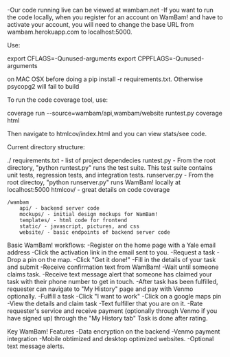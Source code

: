-Our code running live can be viewed at wambam.net
-If you want to run the code locally, when you register for an account on WamBam! and have to 
 activate your account, you will need to change the base URL from wambam.herokuapp.com to localhost:5000.

Use:

export CFLAGS=-Qunused-arguments
export CPPFLAGS=-Qunused-arguments

on MAC OSX before doing a pip install -r requirements.txt. Otherwise psycopg2 will fail to build 

To run the code coverage tool, use:

coverage run --source=wambam/api,wambam/website runtest.py
coverage html

Then navigate to htmlcov/index.html and you can view stats/see code. 

Current directory structure:

./
    requirements.txt - list of project dependecies
    runtest.py - From the root directory, "python runtest.py" runs the test suite. This test suite
                 contains unit tests, regression tests, and integration tests.
    runserver.py - From the root directoy, "python runserver.py" runs WamBam! locally at 
                   localhost:5000
    htmlcov/ - great details on code coverage
    
    /wambam
        api/ - backend server code
        mockups/ - initial design mockups for WamBam!
        templates/ - html code for frontend 
        static/ - javascript, pictures, and css
        website/ - basic endpoints of backend server code

Basic WamBam! workflows:
-Register on the home page with a Yale email address
-Click the activation link in the email sent to you.
-Request a task
    -Drop a pin on the map.
    -Click "Get it done!"
    -Fill in the details of your task and submit
    -Receive confirmation text from WamBam!
    -Wait until someone claims task.
    -Receive text message alert that someone has claimed your task with their phone number to get in touch.
    -After task has been fulfilled, requester can navigate to "My History" page and pay with Venmo 
     optionally.
-Fulfill a task
    -Click "I want to work"
    -Click on a google maps pin
    -View the details and claim task
    -Text fulfiller that you are on it.
    -Rate requester's service and receive payment (optionally through Venmo if you have signed up)
     through the "My History tab" Task is done after rating.

Key WamBam! Features
  -Data encryption on the backend
  -Venmo payment integration
  -Mobile obtimized and desktop optimized websites.
  -Optional text message alerts.
